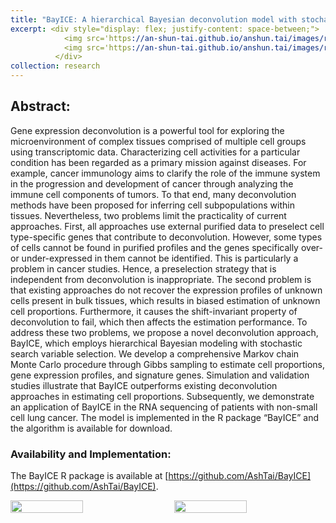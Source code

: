 ```yaml
---
title: "BayICE: A hierarchical Bayesian deconvolution model with stochastic search variable selection"
excerpt: <div style="display: flex; justify-content: space-between;">
            <img src='https://an-shun-tai.github.io/anshun.tai/images/research_work2-1.png' style="width: 48%; margin-right: 1%;">
            <img src='https://an-shun-tai.github.io/anshun.tai/images/research_work2-2.png' style="width: 48%;">
          </div>
collection: research
---
```


## Abstract:
Gene expression deconvolution is a powerful tool for exploring the microenvironment of complex tissues comprised of multiple cell groups using transcriptomic data. Characterizing cell activities for a particular condition has been regarded as a primary mission against diseases. For example, cancer immunology aims to clarify the role of the immune system in the progression and development of cancer through analyzing the immune cell components of tumors. To that end, many deconvolution methods have been proposed for inferring cell subpopulations within tissues. Nevertheless, two problems limit the practicality of current approaches. First, all approaches use external purified data to preselect cell type-specific genes that contribute to deconvolution. However, some types of cells cannot be found in purified profiles and the genes specifically over- or under-expressed in them cannot be identified. This is particularly a problem in cancer studies. Hence, a preselection strategy that is independent from deconvolution is inappropriate. The second problem is that existing approaches do not recover the expression profiles of unknown cells present in bulk tissues, which results in biased estimation of unknown cell proportions. Furthermore, it causes the shift-invariant property of deconvolution to fail, which then affects the estimation performance. To address these two problems, we propose a novel deconvolution approach, BayICE, which employs hierarchical Bayesian modeling with stochastic search variable selection. We develop a comprehensive Markov chain Monte Carlo procedure through Gibbs sampling to estimate cell proportions, gene expression profiles, and signature genes. Simulation and validation studies illustrate that BayICE outperforms existing deconvolution approaches in estimating cell proportions. Subsequently, we demonstrate an application of BayICE in the RNA sequencing of patients with non-small cell lung cancer. The model is implemented in the R package “BayICE” and the algorithm is available for download.

### Availability and Implementation:
The BayICE R package is available at [https://github.com/AshTai/BayICE](https://github.com/AshTai/BayICE).

<div style="display: flex; justify-content: space-between;">
    <img src="https://an-shun-tai.github.io/anshun.tai/images/research_work2-1.png" style="width: 48%; margin-right: 1%;">
    <img src="https://an-shun-tai.github.io/anshun.tai/images/research_work2-2.png" style="width: 48%;">
</div>
